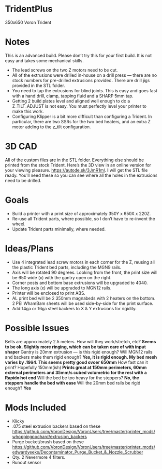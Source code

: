 # TridentPlus
 350x650 Voron Trident
# Notes
This is an advanced build. Please don’t try this for your first build. It is not easy and takes some mechanical skills. 
- The lead screws on the two Z motors need to be cut.
- All of the extrusions were drilled in-house on a drill press — there are no stock numbers for pre-drilled extrusions provided. There are drill jigs provided in the STL folder.
- You need to tap the extrusions for blind joints. This is easy and goes fast with a hand drill, clamp, tapping fluid and a SHARP 5mm tap.
- Getting 2 build plates level and aligned well enough to do a Z_TILT_ADJUST is not easy. You must perfectly level your printer to make this work.
- Configuring Klipper is a bit more difficult than configuring a Trident. In particular, there are two SSRs for the two bed heaters, and an extra Z motor adding to the z_tilt configuration.
# 3D CAD
All of the custom files are in the STL folder. Everything else should be printed from the stock Trident. Here’s the 3D view in an online version for your viewing pleasure. https://autode.sk/3JmR1mI. I will get the STL file ready. You'll need these so you can see where all the holes in the extrusions need to be drilled.
# Goals
- Build a printer with a print size of approximately 350Y x 650X x 220Z.
- Re-use all Trident parts, where possible, so I don’t have to re-invent the wheel.
- Update Trident parts minimally, where needed.
# Ideas/Plans
- Use 4 integrated lead screw motors in each corner for the Z, reusing all the plastic Trident bed parts, including the MGN9 rails.
- Axis will be rotated 90 degrees. Looking from the front, the print size will be 650 wide (x) with the gantry open on the right.
- Corner posts and bottom base extrusions will be upgraded to 4040.
- The long axis (x) will be upgraded to MGN12 rails.
- Printer will be enclosed to print ABS.
- AL print bed will be 2 350mm magnabeds with 2 heaters on the bottom. 2 PEI WhamBam sheets will be used side-by-side for the print surface.
- Add 14ga or 16ga steel backers to X & Y extrusions for rigidity.
# Possible Issues
Belts are approximately 2.5 meters. How will they work/stretch, etc? **Seems to be ok. Slightly more ringing, which can be taken care of with input shaper**
Gantry is 20mm extrusion — is this rigid enough? Will MGN12 rails and backers make them rigid enough? **Yes, it is rigid enough. My bed mesh varies by .1964. This seems pretty good ovoer 650mm**
How fast can it print? Hopefully 150mm(ish) **Prints great at 150mm perimeters, 60mm external perimeters and 35mm/s cubed volumetric for the rest with a Rapido hot end**
Will the bed be too heavy for the steppers? **No, the steppers handle the bed with ease**
Will the 20mm bed rails be rigid enough? **Yes**
# Mods Included
- Klicky
- .075 steel extrusion backers based on these https://github.com/VoronDesign/VoronUsers/tree/master/printer_mods/whoppingpochard/extrusion_backers
- Purge bucket/brush based on these https://github.com/VoronDesign/VoronUsers/tree/master/printer_mods/edwardyeeks/Decontaminator_Purge_Bucket_&_Nozzle_Scrubber
- Qty. 2 Nevermore 4 filters.
- Runout sensor
